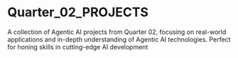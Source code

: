 # Quarter_02_PROJECTS
A collection of Agentic AI projects from Quarter 02, focusing on real-world applications and in-depth understanding of Agentic AI technologies. Perfect for honing skills in cutting-edge AI development
